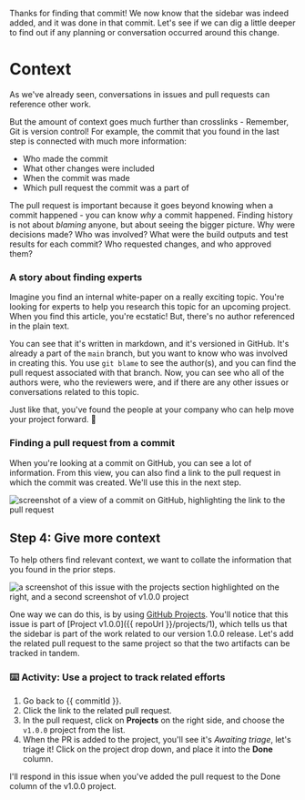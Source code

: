 Thanks for finding that commit! We now know that the sidebar was indeed added, and it was done in that commit. Let's see if we can dig a little deeper to find out if any planning or conversation occurred around this change. 

# Context

As we've already seen, conversations in issues and pull requests can reference other work.

But the amount of context goes much further than crosslinks - Remember, Git is version control! For example, the commit that you found in the last step is connected with much more information: 

- Who made the commit
- What other changes were included
- When the commit was made
- Which pull request the commit was a part of

The pull request is important because it goes beyond knowing when a commit happened - you can know _why_ a commit happened. Finding history is not about _blaming_ anyone, but about seeing the bigger picture. Why were decisions made? Who was involved? What were the build outputs and test results for each commit? Who requested changes, and who approved them?

### A story about finding experts

Imagine you find an internal white-paper on a really exciting topic. You're looking for experts to help you research this topic for an upcoming project. When you find this article, you're ecstatic! But, there's no author referenced in the plain text.

You can see that it's written in markdown, and it's versioned in GitHub. It's already a part of the `main` branch, but you want to know who was involved in creating this. You use `git blame` to see the author(s), and you can find the pull request associated with that branch. Now, you can see who all of the authors were, who the reviewers were, and if there are any other issues or conversations related to this topic.

Just like that, you've found the people at your company who can help move your project forward. :tada:

### Finding a pull request from a commit

When you're looking at a commit on GitHub, you can see a lot of information. From this view, you can also find a link to the pull request in which the commit was created. We'll use this in the next step.

![screenshot of a view of a commit on GitHub, highlighting the link to the pull request](https://user-images.githubusercontent.com/16547949/67341250-3edbb480-f4fd-11e9-805a-6bce5a8ba2d1.png)

## Step 4: Give more context

To help others find relevant context, we want to collate the information that you found in the prior steps.

![a screenshot of this issue with the projects section highlighted on the right, and a second screenshot of v1.0.0 project](https://user-images.githubusercontent.com/16547949/67590688-b0984600-f729-11e9-8d46-cc243d666331.png)

One way we can do this, is by using [GitHub Projects](https://help.github.com/en/github/managing-your-work-on-github/about-project-boards). You'll notice that this issue is part of [Project v1.0.0]({{ repoUrl }}/projects/1), which tells us that the sidebar is part of the work related to our version 1.0.0 release. Let's add the related pull request to the same project so that the two artifacts can be tracked in tandem.

### :keyboard: Activity: Use a project to track related efforts

1. Go back to {{ commitId }}.
1. Click the link to the related pull request.
1. In the pull request, click on **Projects** on the right side, and choose the `v1.0.0` project from the list.
1. When the PR is added to the project, you'll see it's _Awaiting triage_, let's triage it! Click on the project drop down, and place it into the **Done** column.

I'll respond in this issue when you've added the pull request to the Done column of the v1.0.0 project.